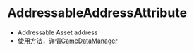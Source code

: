 # AddressableAddressAttribute
- Addressable Asset address
- 使用方法，详情[GameDataManager](./GameDataManager.md)</br>